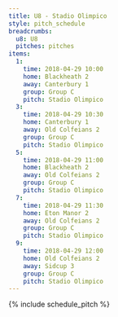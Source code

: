 ```yaml
---
title: U8 - Stadio Olimpico
style: pitch_schedule
breadcrumbs:
  u8: U8
  pitches: pitches
items:
  1:
    time: 2018-04-29 10:00
    home: Blackheath 2
    away: Canterbury 1
    group: Group C
    pitch: Stadio Olimpico
  3:
    time: 2018-04-29 10:30
    home: Canterbury 1
    away: Old Colfeians 2
    group: Group C
    pitch: Stadio Olimpico
  5:
    time: 2018-04-29 11:00
    home: Blackheath 2
    away: Old Colfeians 2
    group: Group C
    pitch: Stadio Olimpico
  7:
    time: 2018-04-29 11:30
    home: Eton Manor 2
    away: Old Colfeians 2
    group: Group C
    pitch: Stadio Olimpico
  9:
    time: 2018-04-29 12:00
    home: Old Colfeians 2
    away: Sidcup 3
    group: Group C
    pitch: Stadio Olimpico
---
```


{% include schedule_pitch %}
